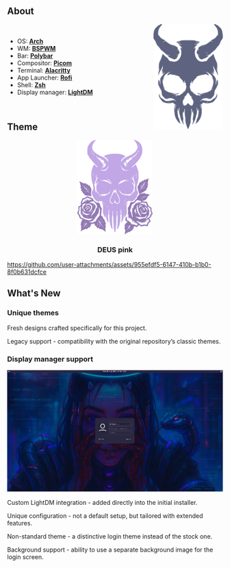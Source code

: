 ## About

<img src="./config/readme/img/logo.svg" alt="logo" align="right" height="244.5px">

<br>

 - OS: [**Arch**](https://www.google.com/search?q=Arch)
 - WM: [**BSPWM**](https://www.google.com/search?q=bspwm)
 - Bar: [**Polybar**](https://www.google.com/search?q=Polybar)
 - Compositor: [**Picom**](https://www.google.com/search?q=Picom)
 - Terminal: [**Alacritty**](https://www.google.com/search?q=alacritty)
 - App Launcher: [**Rofi**](https://www.google.com/search?q=Rofi)
 - Shell: [**Zsh**](https://www.google.com/search?q=Zsh)
 - Display manager: [**LightDM**](https://www.google.com/search?q=LightDM)

</br>

<!-- -------------------------------------------------------- -->

## Theme

<div align="center">
    <img src="./config/readme/img/deus_pink.svg" alt="deus_pink" height="220px">
    <h3> DEUS pink </h3>
</div>

https://github.com/user-attachments/assets/955efdf5-6147-410b-b1b0-8f0b631dcfce

<!-- -------------------------------------------------------- -->

## What's New

### Unique themes

Fresh designs crafted specifically for this project.

Legacy support - compatibility with the original repository’s classic themes.

### Display manager support

![](./config/readme/img/lockscreen.png)

Custom LightDM integration - added directly into the initial installer.

Unique configuration - not a default setup, but tailored with extended features.

Non-standard theme - a distinctive login theme instead of the stock one.

Background support - ability to use a separate background image for the login screen.

<!-- -------------------------------------------------------- -->